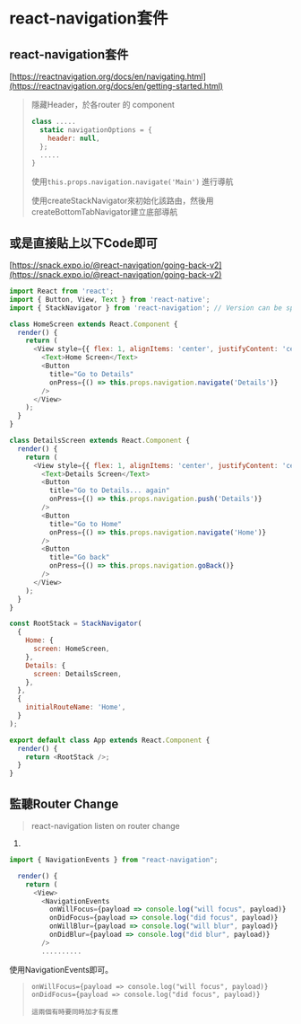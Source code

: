 # react-navigation套件



## react-navigation套件

[https://reactnavigation.org/docs/en/navigating.html](https://reactnavigation.org/docs/en/getting-started.html)

> 隱藏Header，於各router 的 component
>
> ```javascript
> class .....
>   static navigationOptions = {
>     header: null,
>   };
>   .....
> }
> ```
>
> 使用`this.props.navigation.navigate('Main')` 進行導航
>
> 使用createStackNavigator來初始化該路由，然後用createBottomTabNavigator建立底部導航

## 或是直接貼上以下Code即可

[https://snack.expo.io/@react-navigation/going-back-v2](https://snack.expo.io/@react-navigation/going-back-v2)

```javascript
import React from 'react';
import { Button, View, Text } from 'react-native';
import { StackNavigator } from 'react-navigation'; // Version can be specified in package.json

class HomeScreen extends React.Component {
  render() {
    return (
      <View style={{ flex: 1, alignItems: 'center', justifyContent: 'center' }}>
        <Text>Home Screen</Text>
        <Button
          title="Go to Details"
          onPress={() => this.props.navigation.navigate('Details')}
        />
      </View>
    );
  }
}

class DetailsScreen extends React.Component {
  render() {
    return (
      <View style={{ flex: 1, alignItems: 'center', justifyContent: 'center' }}>
        <Text>Details Screen</Text>
        <Button
          title="Go to Details... again"
          onPress={() => this.props.navigation.push('Details')}
        />
        <Button
          title="Go to Home"
          onPress={() => this.props.navigation.navigate('Home')}
        />
        <Button
          title="Go back"
          onPress={() => this.props.navigation.goBack()}
        />
      </View>
    );
  }
}

const RootStack = StackNavigator(
  {
    Home: {
      screen: HomeScreen,
    },
    Details: {
      screen: DetailsScreen,
    },
  },
  {
    initialRouteName: 'Home',
  }
);

export default class App extends React.Component {
  render() {
    return <RootStack />;
  }
}
```

## 監聽Router Change

> react-navigation listen on router change

1.

```javascript
import { NavigationEvents } from "react-navigation";

  render() {
    return (
      <View>
        <NavigationEvents
          onWillFocus={payload => console.log("will focus", payload)}
          onDidFocus={payload => console.log("did focus", payload)}
          onWillBlur={payload => console.log("will blur", payload)}
          onDidBlur={payload => console.log("did blur", payload)}
        />
        ..........
```

使用NavigationEvents即可。

> ```text
> onWillFocus={payload => console.log("will focus", payload)}
> onDidFocus={payload => console.log("did focus", payload)}
>
> 這兩個有時要同時加才有反應
> ```

